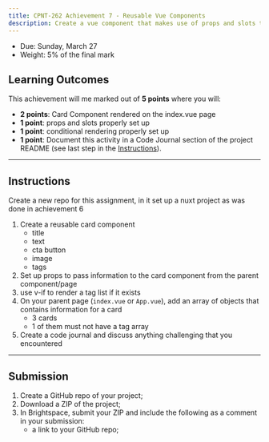 ```yaml
---
title: CPNT-262 Achievement 7 - Reusable Vue Components
description: Create a vue component that makes use of props and slots to be reusable
---
```


- Due: Sunday, March 27
- Weight: 5% of the final mark

## Learning Outcomes

This achievement will me marked out of **5 points** where you will:

- **2 points**: Card Component rendered on the index.vue page
- **1 point**: props and slots properly set up
- **1 point**: conditional rendering properly set up
- **1 point**: Document this activity in a Code Journal section of the project README (see last step in the [Instructions](#instructions)).

---

## Instructions

Create a new repo for this assignment, in it set up a nuxt project as was done in achievement 6

1. Create a reusable card component
   - title
   - text
   - cta button
   - image
   - tags
2. Set up props to pass information to the card component from the parent component/page
3. use v-if to render a tag list if it exists
4. On your parent page (`index.vue` or `App.vue`), add an array of objects that contains information for a card
   - 3 cards
   - 1 of them must not have a tag array
5. Create a code journal and discuss anything challenging that you encountered

---

## Submission

1. Create a GitHub repo of your project;
2. Download a ZIP of the project;
3. In Brightspace, submit your ZIP and include the following as a comment in your submission:
   - a link to your GitHub repo;
